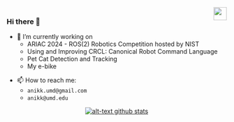 <img align="right" src="https://visitor-badge.laobi.icu/badge?page_id=anikk94.anikk94" height="30px" />

### Hi there 👋

- 🔭 I’m currently working on
  - ARIAC 2024 - ROS(2) Robotics Competition hosted by NIST
  - Using and Improving CRCL: Canonical Robot Command Language
  - Pet Cat Detection and Tracking
  - My e-bike
<!-- - 🌱 I’m currently learning CRCL -->
<!-- - 👯 I’m looking to collaborate on ... -->
<!-- - 🤔 I’m looking for help with ... -->
<!-- - 💬 Ask me about ... -->
- 📫 How to reach me:
  - `anikk.umd@gmail.com`
  - `anikk@umd.edu`
<!-- - 🏆 NIST ARIAC Contributor -->

<!-- [![Anirudh's GitHub stats-Dark](https://github-readme-stats.vercel.app/api?username=anikk94&show_icons=true&theme=dark#gh-dark-mode-only)](https://github.com/anikk94) -->
<p align="center">
  <a href="#">
    <img src="https://github-readme-stats.vercel.app/api?username=anikk94&show_icons=true&theme=dark#gh-dark-mode-only" alt="alt-text github stats"/>
  </a>
</p>
